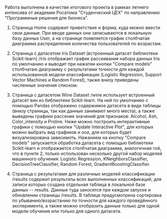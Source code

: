 Работа выполнена в качестве итогового проекта в рамках летнего интенсива от академии Росатома "Cтуденческий ЦЕХ" по направлению "Программные решения для бизнеса".

1. Страница Home содержит приветствие и форма, куда можно ввести свои данные. При вводе данных они записываются в локальную базу данных User, а на странице появляется график столбчатая диаграмма
распределения количества пользователей по возрастам.

2. Страница с датасетом Iris Dataset (встроенный датасет библиотеки Scikit-learn) /iris отображает график рассеивания набора данных Iris по умолчанию и выводит при нажатии кнопки "Compare
models" столбчатаю диаграмму с результатами точности для каждой использованной модели классификации (Logistic Regression, Support Vector Machines и Random Forest), также внизу приведены
численные значения списком.

3. Страница с датасетом Wine Dataset /wine использует встроенный датасет вин из библиотеки Scikit-learn. На ней по умолчанию с помощью Pandas отображено содержимое датасета в виде таблицы 
(внизу страницы, так как данные занимают много места), а также выведены графики рассения значений для признаков: Alcohol, Ash, Color_intensity и Proline. Ниже можно построить интерактивные графики
с помощью кнопки "Update Interactive Plot", для которых можно выбрать вид графиков и оси, для которых будет визуализирована зависимоть. Нажанием на кнопку "Compare models" запускается обработка
датасета с помощью библиотеки Scikit-learn и отображается столбчатая диаграмма, аналогичная той, что в пункте 2, только использован несколько другой набор моделей машинного обучения: Logistic 
Regression, KNeighborsClassifier, DecisionTreeClassifier, Random Forest, GradientBoostingClassifier.

4. Страница с результатами для различных моделей классификации /results содержит результаты всех выполненных классификаций, для записи которых создана отдельная таблица в локальной базе данных 
-- results. Данные туда заносятся при каждом запуске и обновлении страницы /results. В таблице предусмотрена сортировка по убыванию/возрастанию по точности для каждого проведённого эксперимента, а
также можно отобразить данные только для одной модели обучения или только для одного датасета.
